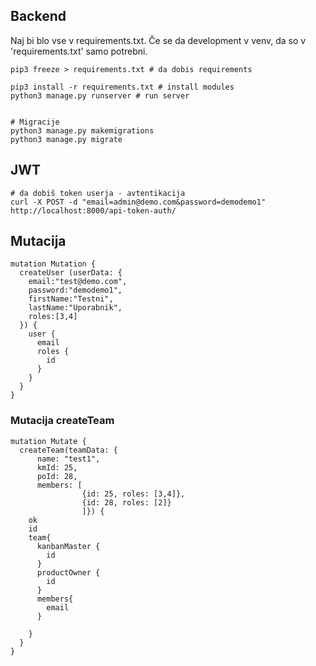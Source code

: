 ## Backend

Naj bi blo vse v requirements.txt. Če se da development v venv, da so v 'requirements.txt' samo potrebni.

```
pip3 freeze > requirements.txt # da dobis requirements

pip3 install -r requirements.txt # install modules
python3 manage.py runserver # run server


# Migracije
python3 manage.py makemigrations
python3 manage.py migrate
```

## JWT
```
# da dobiš token userja - avtentikacija
curl -X POST -d "email=admin@demo.com&password=demodemo1" http://localhost:8000/api-token-auth/
```

## Mutacija

```
mutation Mutation {
  createUser (userData: {
    email:"test@demo.com",
    password:"demodemo1",
    firstName:"Testni",
    lastName:"Uporabnik",
    roles:[3,4]
  }) {
    user {
      email
      roles {
        id
      }
    }
  }
}
```

### Mutacija createTeam

```
mutation Mutate {
  createTeam(teamData: {
      name: "test1", 
      kmId: 25, 
      poId: 28, 
      members: [
                {id: 25, roles: [3,4]},
                {id: 28, roles: [2]}
                ]}) {
    ok
    id
    team{
      kanbanMaster {
        id
      }
      productOwner {
        id
      }
      members{
        email
      }
      
    }
  }
}
```
